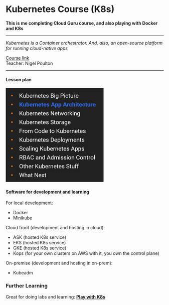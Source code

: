 # Kubernetes Course (K8s)

**This is me completing Cloud Guru course, and also playing with Docker and K8s**
___

*Kubernetes is a Container orchestrator. And, also, an open-source platform for running cloud-native apps*

[Course link](https://learn.acloud.guru/course/kubernetes-deep-dive/learn/intro/0558a6f1-a3e4-6a18-5edc-77092760b1af/watch)  
Teacher: Nigel Poulton

___

#### Lesson plan

<img alt="plot" height="300" src="./images/lesson plan.png"/>

#### Software for development and learning

For local development:

* Docker
* Minikube

Cloud front (development and hosting in cloud):

* ASK (hosted K8s service)
* EKS (hosted K8s service)
* GKE (hosted K8s service)
* Kops (for your own clusters on AWS with it, you own the control plane)

On-premise (development and hosting in on-prem):

* Kubeadm

### Further Learning

Great for doing labs and learning:
**[Play with K8s](https://labs.play-with-k8s.com/)**